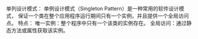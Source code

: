 单列设计模式：
    单例设计模式（Singleton Pattern）是一种常用的软件设计模式，
    保证一个类在整个应用程序运行期间只有一个实例，并且提供一个全局访问点。
特点：
    唯一实例：整个程序中只有一个该类的实例存在。
    全局访问：通过静态方法或属性获取该实例。
